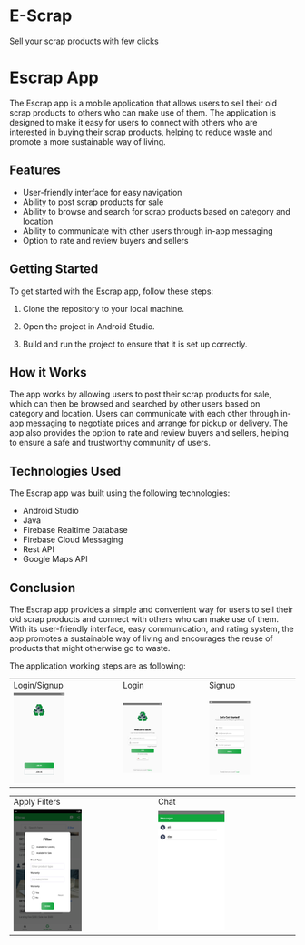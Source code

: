 # E-Scrap
Sell your scrap products with few clicks

# Escrap App

The Escrap app is a mobile application that allows users to sell their old scrap products to others who can make use of them. The application is designed to make it easy for users to connect with others who are interested in buying their scrap products, helping to reduce waste and promote a more sustainable way of living.

## Features

- User-friendly interface for easy navigation
- Ability to post scrap products for sale
- Ability to browse and search for scrap products based on category and location
- Ability to communicate with other users through in-app messaging
- Option to rate and review buyers and sellers

## Getting Started

To get started with the Escrap app, follow these steps:

1. Clone the repository to your local machine.

2. Open the project in Android Studio.

3. Build and run the project to ensure that it is set up correctly.

## How it Works

The app works by allowing users to post their scrap products for sale, which can then be browsed and searched by other users based on category and location. Users can communicate with each other through in-app messaging to negotiate prices and arrange for pickup or delivery. The app also provides the option to rate and review buyers and sellers, helping to ensure a safe and trustworthy community of users.

## Technologies Used

The Escrap app was built using the following technologies:

- Android Studio
- Java
- Firebase Realtime Database
- Firebase Cloud Messaging
- Rest API
- Google Maps API

## Conclusion

The Escrap app provides a simple and convenient way for users to sell their old scrap products and connect with others who can make use of them. With its user-friendly interface, easy communication, and rating system, the app promotes a sustainable way of living and encourages the reuse of products that might otherwise go to waste.


The application working steps are as following:

<table>
  <tr>
    <td>Login/Signup</td>
     <td>Login</td>
     <td>Signup</td>
  </tr>
  <tr>
    <td><img src="https://github.com/alishahbaz659/E-Scrap/blob/main/EScrap/Screenshots/2.png" width=50% height=50%></td>
    <td><img src="https://github.com/alishahbaz659/E-Scrap/blob/main/EScrap/Screenshots/3.png" width=50% height=50%></td>
    <td><img src="https://github.com/alishahbaz659/E-Scrap/blob/main/EScrap/Screenshots/9.png" width=50% height=50%></td>
  </tr>
 </table>
 
 
 <table>
  <tr>
     <td>Apply Filters</td>
     <td>Chat</td>
  </tr>
  <tr>
   <td><img src="https://github.com/alishahbaz659/E-Scrap/blob/main/EScrap/Screenshots/6.png" width=50% height=50%></td>
   <td><img src="https://github.com/alishahbaz659/E-Scrap/blob/main/EScrap/Screenshots/5.png" width=50% height=50%></td>
  </tr>
 </table>
 
 
 
 
 
